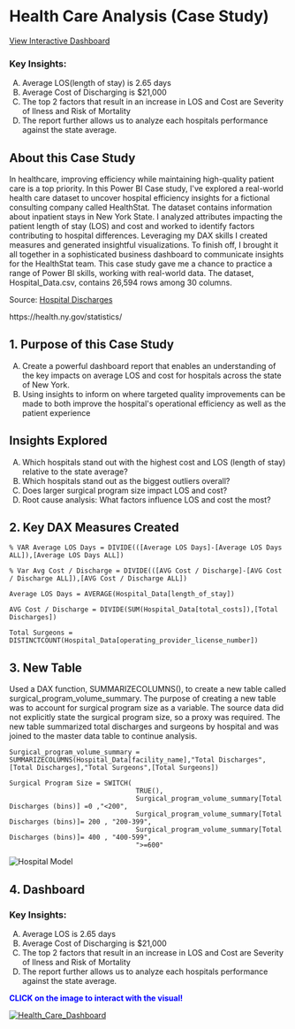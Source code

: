 # Health Care Analysis (Case Study)
<p><a href="https://app.powerbi.com/view?r=eyJrIjoiNThlYjI1OGEtZWE2OC00Y2ZkLWFhNDMtMTdmZWY3ZDgzMzJhIiwidCI6Ijk5YjY0NTFkLTRmY2QtNDE1Zi1iNGJlLWQ5N2ZhZGJjZGI5ZiJ9">View Interactive Dashboard</a></p>

### Key Insights:
<ol style="list-style-type: upper-alpha;">
<li>Average LOS(length of stay) is 2.65 days&nbsp;</li>
<li>Average Cost of Discharging is $21,000</li>
<li>The top 2 factors that result in an increase in LOS and Cost are Severity of Ilness and Risk of Mortality</li>
<li>The report further allows us to analyze each hospitals performance against the state average.</li>
</ol>


## About this Case Study 
In healthcare, improving efficiency while maintaining high-quality patient care is a top priority. In this Power BI Case study, I've explored a real-world health care dataset to uncover hospital efficiency insights for a fictional consulting company called HealthStat. The dataset contains information about inpatient stays in New York State. 
I analyzed attributes impacting the patient length of stay (LOS) and cost and worked to identify factors contributing to hospital differences. Leveraging my DAX skills I created measures and generated insightful visualizations. To finish off, I brought it all together in a sophisticated business dashboard to communicate insights for the HealthStat team. This case study gave me a chance to practice a range of Power BI skills, working with real-world data.
The dataset, Hospital_Data.csv, contains 26,594 rows among 30 columns. 
<p>Source: <a href="https://assets.datacamp.com/production/repositories/6258/datasets/1c2296146603afb24cc12332c71dd82a6d8e26ec/Metadata%20-%20Case%20study_%20Analyzing%20Healthcare%20data%20in%20Power%20BI.pdf">Hospital Discharges</a></p>
<p></p>https://health.ny.gov/statistics/</p>


## 1. Purpose of this Case Study

<ol style="list-style-type: upper-alpha;">
<li>Create a powerful dashboard report that enables an understanding of the key impacts on average LOS and cost for hospitals across the state of New York.</li>
<li>Using insights to inform on where targeted quality improvements can be made to both improve the hospital's operational efficiency as well as the patient experience</li>
</ol>

## Insights Explored

<ol style="list-style-type: upper-alpha;">
<li>Which hospitals stand out with the highest cost and LOS (length of stay) relative to the state average?</li>
<li>Which hospitals stand out as the biggest outliers overall?</li>
<li>Does larger surgical program size impact LOS and cost?</li>
<li>Root cause analysis: What factors influence LOS and cost the most?</li>
</ol>

## 2. Key DAX Measures Created

```
% VAR Average LOS Days = DIVIDE(([Average LOS Days]-[Average LOS Days ALL]),[Average LOS Days ALL])
```
```
% Var Avg Cost / Discharge = DIVIDE(([AVG Cost / Discharge]-[AVG Cost / Discharge ALL]),[AVG Cost / Discharge ALL])
```
```
Average LOS Days = AVERAGE(Hospital_Data[length_of_stay])
```
```
AVG Cost / Discharge = DIVIDE(SUM(Hospital_Data[total_costs]),[Total Discharges])
```
```
Total Surgeons = DISTINCTCOUNT(Hospital_Data[operating_provider_license_number])
```
## 3. New Table
Used a DAX function, SUMMARIZECOLUMNS(), to create a new table called surgical_program_volume_summary. The purpose of creating a new table was to account for surgical program size as a variable. The source data did not explicitly state the surgical program size, so a proxy was required. The new table summarized total discharges and surgeons by hospital and was joined to the master data table to continue analysis. 

```
Surgical_program_volume_summary = SUMMARIZECOLUMNS(Hospital_Data[facility_name],"Total Discharges",[Total Discharges],"Total Surgeons",[Total Surgeons])
```
```
Surgical Program Size = SWITCH(
                                TRUE(),
                                Surgical_program_volume_summary[Total Discharges (bins)] =0 ,"<200",
                                Surgical_program_volume_summary[Total Discharges (bins)]= 200 , "200-399",
                                Surgical_program_volume_summary[Total Discharges (bins)]= 400 , "400-599",
                                ">=600"
```

![Hospital Model](https://github.com/GGPortfolio/HealthCareAnalysis/assets/159342547/7c0ab869-86fc-467a-9848-30d1809eec74)

## 4. Dashboard 

### Key Insights:
<ol style="list-style-type: upper-alpha;">
<li>Average LOS is 2.65 days&nbsp;</li>
<li>Average Cost of Discharging is $21,000</li>
<li>The top 2 factors that result in an increase in LOS and Cost are Severity of Ilness and Risk of Mortality</li>
<li>The report further allows us to analyze each hospitals performance against the state average.</li>
</ol>
   

<p><span style="color: #0000ff;"><strong>CLICK&nbsp;on the image to interact with the visual!&nbsp;</strong></span></p>

[![Health_Care_Dashboard](https://github.com/GGPortfolio/HealthCareAnalysis/assets/159342547/bbbb5309-7e2f-40a4-9f63-7430671fe5b8)](https://app.powerbi.com/view?r=eyJrIjoiNThlYjI1OGEtZWE2OC00Y2ZkLWFhNDMtMTdmZWY3ZDgzMzJhIiwidCI6Ijk5YjY0NTFkLTRmY2QtNDE1Zi1iNGJlLWQ5N2ZhZGJjZGI5ZiJ9)

